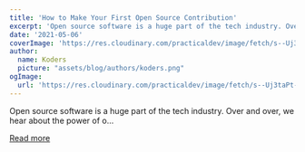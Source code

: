 ```yaml
---
title: 'How to Make Your First Open Source Contribution'
excerpt: 'Open source software is a huge part of the tech industry. Over and over, we hear about the power of o...'
date: '2021-05-06'
coverImage: 'https://res.cloudinary.com/practicaldev/image/fetch/s--Uj3taPt---/c_imagga_scale,f_auto,fl_progressive,h_420,q_auto,w_1000/https://dev-to-uploads.s3.amazonaws.com/uploads/articles/9gos30nlvvekuhc8kua8.png'
author:
  name: Koders
  picture: "assets/blog/authors/koders.png"
ogImage:
  url: 'https://res.cloudinary.com/practicaldev/image/fetch/s--Uj3taPt---/c_imagga_scale,f_auto,fl_progressive,h_420,q_auto,w_1000/https://dev-to-uploads.s3.amazonaws.com/uploads/articles/9gos30nlvvekuhc8kua8.png'
---
```


Open source software is a huge part of the tech industry. Over and over, we hear about the power of o...

[Read more](https://dev.to/codesandboxio/how-to-make-your-first-open-source-contribution-2oim)
